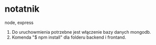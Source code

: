 # notatnik
node, express

1. Do uruchowmienia potrzebne jest włączenie bazy danych mongodb.
2. Komenda "$ npm install" dla folderu backend i frontand.
